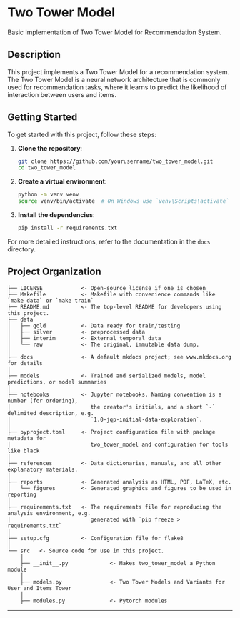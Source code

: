 # Two Tower Model

Basic Implementation of Two Tower Model for Recommendation System. 

## Description

This project implements a Two Tower Model for a recommendation system. The Two Tower Model is a neural network architecture that is commonly used for recommendation tasks, where it learns to predict the likelihood of interaction between users and items.

## Getting Started

To get started with this project, follow these steps:

1. **Clone the repository**:
    ```sh
    git clone https://github.com/yourusername/two_tower_model.git
    cd two_tower_model
    ```

2. **Create a virtual environment**:
    ```sh
    python -m venv venv
    source venv/bin/activate  # On Windows use `venv\Scripts\activate`
    ```

3. **Install the dependencies**:
    ```sh
    pip install -r requirements.txt
    ```

For more detailed instructions, refer to the documentation in the `docs` directory.

## Project Organization

```
├── LICENSE            <- Open-source license if one is chosen
├── Makefile           <- Makefile with convenience commands like `make data` or `make train`
├── README.md          <- The top-level README for developers using this project.
├── data
│   ├── gold           <- Data ready for train/testing
│   ├── silver         <- preprocessed data
│   ├── interim        <- External temporal data
│   └── raw            <- The original, immutable data dump.
│
├── docs               <- A default mkdocs project; see www.mkdocs.org for details
│
├── models             <- Trained and serialized models, model predictions, or model summaries
│
├── notebooks          <- Jupyter notebooks. Naming convention is a number (for ordering),
│                         the creator's initials, and a short `-` delimited description, e.g.
│                         `1.0-jqp-initial-data-exploration`.
│
├── pyproject.toml     <- Project configuration file with package metadata for 
│                         two_tower_model and configuration for tools like black
│
├── references         <- Data dictionaries, manuals, and all other explanatory materials.
│
├── reports            <- Generated analysis as HTML, PDF, LaTeX, etc.
│   └── figures        <- Generated graphics and figures to be used in reporting
│
├── requirements.txt   <- The requirements file for reproducing the analysis environment, e.g.
│                         generated with `pip freeze > requirements.txt`
│
├── setup.cfg          <- Configuration file for flake8
│
└── src   <- Source code for use in this project.
    │
    ├── __init__.py             <- Makes two_tower_model a Python module
    │
    ├── models.py               <- Two Tower Models and Variants for User and Items Tower
    │
    ├── modules.py              <- Pytorch modules

```

--------

